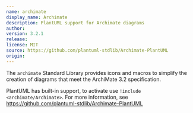 ```yaml
---
name: archimate
display_name: Archimate
description: PlantUML support for Archimate diagrams
author: 
version: 3.2.1
release: 
license: MIT
source: https://github.com/plantuml-stdlib/Archimate-PlantUML
origin: 
---
```


The `archimate` Standard Library provides icons and macros to simplify the creation of diagrams that meet 
the ArchiMate 3.2 specification.

PlantUML has built-in support, to activate use `!include <archimate/Archimate>`. For more information, see
https://github.com/plantuml-stdlib/Archimate-PlantUML